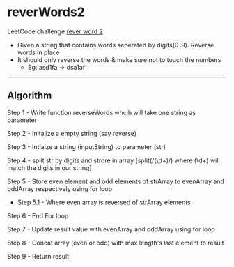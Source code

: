# reverWords2
LeetCode challenge [rever word 2](https://leetcode.com/playground/LhwrauHo)

- Given a string that contains words seperated by digits(0-9). Reverse words in place
- It should only reverse the words & make sure not to touch the numbers
  - Eg: asd1fa -> dsa1af

---

## Algorithm
Step 1 - Write function reverseWords whcih will take one string as parameter

Step 2 - Initalize a empty string (say reverse)

Step 3 - Intialze a string (inputString) to parameter (str)

Step 4 - split str by digits and strore in array [split(/(\d+)/) where (\d+) will match the digits in our string]

Step 5 - Store even element and odd elements of strArray to evenArray and oddArray respectively using for loop

- Step 5.1 - Where even array is reversed of strArray elements

Step 6 - End For loop

Step 7 - Update result value with evenArray and oddArray using for loop

Step 8 - Concat array (even or odd) with max length's last element to result

Step 9 - Return result
